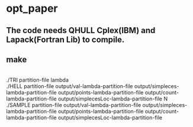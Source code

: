 opt_paper
=========
The code needs QHULL Cplex(IBM) and Lapack(Fortran Lib) to compile.
------------------
make
------------------
<br>./TRI partition-file lambda</br>
./HELL partition-file output/val-lambda-partition-file output/simpleces-lambda-partition-file output/points-lambda-partition-file output/count-lambda-partition-file output/simplecesLoc-lambda-partition-file N
./SAMPLE partition-file output/val-lambda-partition-file output/simpleces-lambda-partition-file output/points-lambda-partition-file output/count-lambda-partition-file output/simplecesLoc-lambda-partition-file


